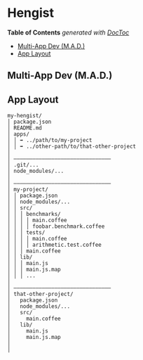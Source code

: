 
# Hengist


<!-- START doctoc generated TOC please keep comment here to allow auto update -->
<!-- DON'T EDIT THIS SECTION, INSTEAD RE-RUN doctoc TO UPDATE -->
**Table of Contents**  *generated with [DocToc](https://github.com/thlorenz/doctoc)*

- [Multi-App Dev (M.A.D.)](#multi-app-dev-mad)
- [App Layout](#app-layout)

<!-- END doctoc generated TOC please keep comment here to allow auto update -->



## Multi-App Dev (M.A.D.)

## App Layout



```
my-hengist/
│ package.json
│ README.md
│ apps/
│ │ ➡ ../path/to/my-project
│ │ ➡ ../other-path/to/that-other-project
│ 
│ ———————————————————————————————
│ .git/...
│ node_modules/...
│ 
│ ———————————————————————————————
│ my-project/
│ │ package.json
│ │ node_modules/...
│ │ src/
│ │ │ benchmarks/
│ │ │ │ main.coffee
│ │ │ │ foobar.benchmark.coffee
│ │ │ tests/
│ │ │ │ main.coffee
│ │ │ │ arithmetic.test.coffee
│ │ │ main.coffee
│ │ lib/
│ │ │ main.js
│ │ │ main.js.map
│ │ │ ...
│ 
│ ———————————————————————————————
│ that-other-project/
│   package.json
│   node_modules/...
│   src/
│     main.coffee
│   lib/
│     main.js
│     main.js.map
│ 
│ 
```


